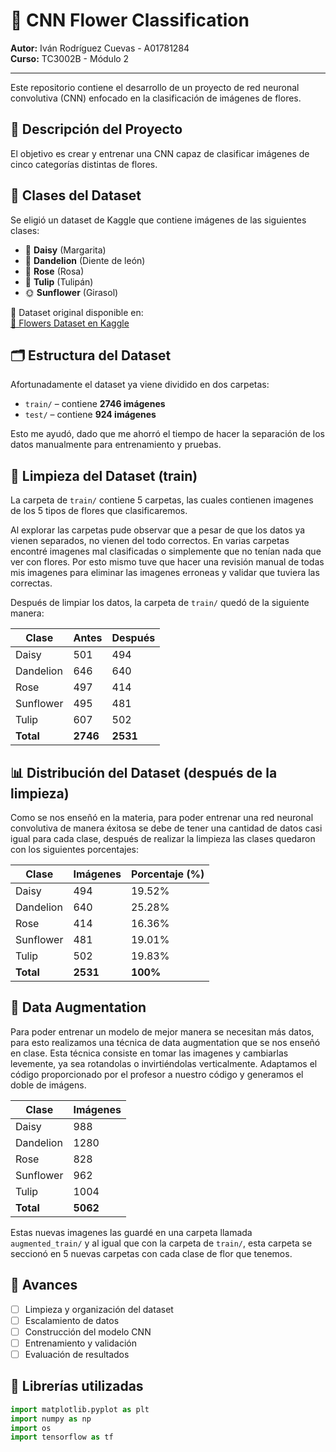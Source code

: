 # 🌸 CNN Flower Classification

**Autor:** Iván Rodríguez Cuevas - A01781284  
**Curso:** TC3002B - Módulo 2

---

Este repositorio contiene el desarrollo de un proyecto de red neuronal convolutiva (CNN) enfocado en la clasificación de imágenes de flores.

## 📌 Descripción del Proyecto

El objetivo es crear y entrenar una CNN capaz de clasificar imágenes de cinco categorías distintas de flores.

## 🌼 Clases del Dataset

Se eligió un dataset de Kaggle que contiene imágenes de las siguientes clases:

- 🌼 **Daisy** (Margarita)  
- 🌻 **Dandelion** (Diente de león)  
- 🌹 **Rose** (Rosa)  
- 🌷 **Tulip** (Tulipán)  
- 🌞 **Sunflower** (Girasol)

📁 Dataset original disponible en:  
[🔗 Flowers Dataset en Kaggle](https://www.kaggle.com/datasets/imsparsh/flowers-dataset)

## 🗂️ Estructura del Dataset

Afortunadamente el dataset ya viene dividido en dos carpetas:

- `train/` – contiene **2746 imágenes**
- `test/` – contiene **924 imágenes**

Esto me ayudó, dado que me ahorró el tiempo de hacer la separación de los datos manualmente para entrenamiento y pruebas.

## 🧹 Limpieza del Dataset (train)

La carpeta de `train/` contiene 5 carpetas, las cuales contienen imagenes de los 5 tipos de flores que clasificaremos.

Al explorar las carpetas pude observar que a pesar de que los datos ya vienen separados, no vienen del todo correctos. En varias carpetas encontré imagenes mal clasificadas o simplemente que no tenían nada que ver con flores. Por esto mismo tuve que hacer una revisión manual de todas mis imagenes para eliminar las imagenes erroneas y validar que tuviera las correctas.

Después de limpiar los datos, la carpeta de `train/`  quedó de la siguiente manera:

| Clase       | Antes | Después |
|-------------|--------|---------|
| Daisy       | 501    | 494     |
| Dandelion   | 646    | 640     |
| Rose        | 497    | 414     |
| Sunflower   | 495    | 481     |
| Tulip       | 607    | 502     |
| **Total**   | **2746** | **2531** |

## 📊 Distribución del Dataset (después de la limpieza)

Como se nos enseñó en la materia, para poder entrenar una red neuronal convolutiva de manera éxitosa se debe de tener una cantidad de datos casi igual para cada clase, después de realizar la limpieza las clases quedaron con los siguientes porcentajes:

| Clase       | Imágenes | Porcentaje (%) |
|-------------|----------|----------------|
| Daisy       | 494      | 19.52%         |
| Dandelion   | 640      | 25.28%         |
| Rose        | 414      | 16.36%         |
| Sunflower   | 481      | 19.01%         |
| Tulip       | 502      | 19.83%         |
| **Total**   | **2531** | **100%**       |

## 💉 Data Augmentation

Para poder entrenar un modelo de mejor manera se necesitan más datos, para esto realizamos una técnica de data augmentation que se nos enseñó en clase.
Esta técnica consiste en tomar las imagenes y cambiarlas levemente, ya sea rotandolas o invirtiéndolas verticalmente.
Adaptamos el código proporcionado por el profesor a nuestro código y generamos el doble de imágens.

| Clase       | Imágenes |
|-------------|----------|
| Daisy       | 988      |
| Dandelion   | 1280     |
| Rose        | 828      |
| Sunflower   | 962      |
| Tulip       | 1004     |
| **Total**   | **5062** |

Estas nuevas imagenes las guardé en una carpeta llamada `augmented_train/` y al igual que con la carpeta de `train/`, esta carpeta se seccionó en 5 nuevas carpetas con cada clase de flor que tenemos.

## 🚧 Avances

- [ ] Limpieza y organización del dataset
- [ ] Escalamiento de datos
- [ ] Construcción del modelo CNN
- [ ] Entrenamiento y validación
- [ ] Evaluación de resultados

## 🧠 Librerías utilizadas

```python
import matplotlib.pyplot as plt
import numpy as np
import os
import tensorflow as tf
